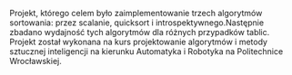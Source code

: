Projekt, którego celem było zaimplementowanie trzech algorytmów sortowania:
przez scalanie, quicksort i introspektywnego.Następnie zbadano wydajność
tych algorytmów dla różnych przypadków tablic. Projekt został wykonana na kurs
projektowanie algorytmów i metody sztucznej inteligencji
na kierunku Automatyka i Robotyka na Politechnice Wrocławskiej.
